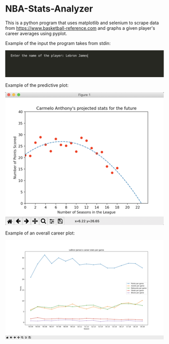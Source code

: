 # NBA-Stats-Analyzer

This is a python program that uses matplotlib and selenium to scrape data from https://www.basketball-reference.com and graphs a given player's career averages using pyplot.

Example of the input the program takes from stdin:

![Image](InputExample.png)


Example of the predictive plot:

![Image](PredictivePlot.png)

Example of an overall career plot:

![Image](ExamplePlot.png)
